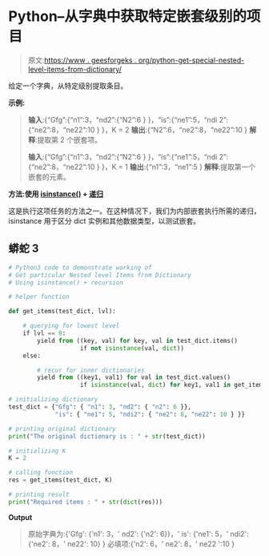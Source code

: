 # Python–从字典中获取特定嵌套级别的项目

> 原文:[https://www . geesforgeks . org/python-get-special-nested-level-items-from-dictionary/](https://www.geeksforgeeks.org/python-get-particular-nested-level-items-from-dictionary/)

给定一个字典，从特定级别提取条目。

**示例:**

> **输入**:{“Gfg”:{“n1”:3，“nd2”:{“N2”:6 } }，“is”:{“ne1”:5，“ndi 2”:{“ne2”:8，“ne22”:10 } }，K = 2
> **输出**:{“N2”:6，“ne2”:8，“ne22”:10 }
> **解释**:提取第 2 个嵌套项。
> 
> **输入**:{“Gfg”:{“n1”:3，“nd2”:{“N2”:6 } }，“is”:{“ne1”:5，“ndi 2”:{“ne2”:8，“ne22”:10 } }，K = 1
> **输出**:{“n1”:3，“ne1”:5 }
> **解释**:提取第一个嵌套的元素。

**方法:使用 [isinstance()](https://www.geeksforgeeks.org/python-isinstance-method/) + [递归](https://www.geeksforgeeks.org/recursion/)**

这是执行这项任务的方法之一。在这种情况下，我们为内部嵌套执行所需的递归，isinstance 用于区分 dict 实例和其他数据类型，以测试嵌套。

## 蟒蛇 3

```py
# Python3 code to demonstrate working of
# Get particular Nested level Items from Dictionary
# Using isinstance() + recursion

# helper function

def get_items(test_dict, lvl):

    # querying for lowest level
    if lvl == 0:
        yield from ((key, val) for key, val in test_dict.items()
                    if not isinstance(val, dict))
    else:

        # recur for inner dictionaries
        yield from ((key1, val1) for val in test_dict.values()
                    if isinstance(val, dict) for key1, val1 in get_items(val, lvl - 1))

# initializing dictionary
test_dict = {"Gfg": { "n1": 3, "nd2": { "n2": 6 }}, 
             "is": { "ne1": 5, "ndi2": { "ne2": 8, "ne22": 10 } }}

# printing original dictionary
print("The original dictionary is : " + str(test_dict))

# initializing K
K = 2

# calling function
res = get_items(test_dict, K)

# printing result
print("Required items : " + str(dict(res)))
```

**Output**

> 原始字典为:{'Gfg': {'n1': 3，' nd2': {'n2': 6}}，' is': {'ne1': 5，' ndi2': {'ne2': 8，' ne22': 10} }
> 必填项:{'n2': 6，' ne2': 8，' ne22 ':10 }